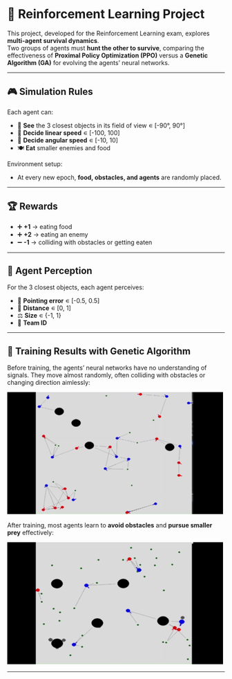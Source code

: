 # 🧠 Reinforcement Learning Project  

This project, developed for the Reinforcement Learning exam, explores **multi-agent survival dynamics**.  
Two groups of agents must **hunt the other to survive**, comparing the effectiveness of **Proximal Policy Optimization (PPO)** versus a **Genetic Algorithm (GA)** for evolving the agents’ neural networks.  

---

## 🎮 Simulation Rules  

Each agent can:  
- 👀 **See** the 3 closest objects in its field of view ∊ [-90°, 90°]  
- 🏃 **Decide linear speed** ∊ [-100, 100]  
- 🔄 **Decide angular speed** ∊ [-10, 10]  
- 🍽️ **Eat** smaller enemies and food  

Environment setup:  
- At every new epoch, **food, obstacles, and agents** are randomly placed.  

---

## 🏆 Rewards  

- ➕ **+1** → eating food  
- ➕ **+2** → eating an enemy  
- ➖ **-1** → colliding with obstacles or getting eaten  

---

## 🧩 Agent Perception  

For the 3 closest objects, each agent perceives:  
- 🎯 **Pointing error** ∊ [-0.5, 0.5]  
- 📏 **Distance** ∊ [0, 1]  
- ⚖️ **Size** ∊ {-1, 1}  
- 👫 **Team ID**  

---

## 🧪 Training Results with Genetic Algorithm

Before training, the agents’ neural networks have no understanding of signals. They move almost randomly, often colliding with obstacles or changing direction aimlessly:  

<img src="before_training.gif" alt="Before Training" width="500"/>  

After training, most agents learn to **avoid obstacles** and **pursue smaller prey** effectively:  

<img src="result_after_training.gif" alt="After Training" width="500"/>  

---


